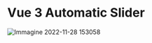 # Vue 3 Automatic Slider
![Immagine 2022-11-28 153058](https://user-images.githubusercontent.com/113249037/204304842-5cc3af13-7085-4c6d-b12d-18b93f66a8ee.png)
